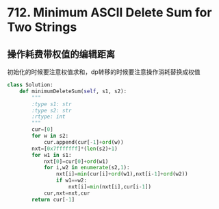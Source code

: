 # 712. Minimum ASCII Delete Sum for Two Strings
## 操作耗费带权值的编辑距离
初始化的时候要注意权值求和，dp转移的时候要注意操作消耗替换成权值
``` python
class Solution:
    def minimumDeleteSum(self, s1, s2):
        """
        :type s1: str
        :type s2: str
        :rtype: int
        """
        cur=[0]
        for w in s2:
            cur.append(cur[-1]+ord(w))
        nxt=[0x7fffffff]*(len(s2)+1)
        for w1 in s1:
            nxt[0]=cur[0]+ord(w1)
            for i,w2 in enumerate(s2,1):
                nxt[i]=min(cur[i]+ord(w1),nxt[i-1]+ord(w2))
                if w1==w2:
                    nxt[i]=min(nxt[i],cur[i-1])
            cur,nxt=nxt,cur
        return cur[-1]
```

